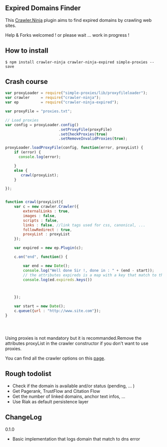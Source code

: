 Expired Domains Finder
---------------------

This [Crawler.Ninja](https://github.com/christophebe/crawler.ninja)  plugin aims to find expired domains by crawling web sites.

Help & Forks welcomed ! or please wait ... work in progress !

How to install
--------------

    $ npm install crawler-ninja crawler-ninja-expired simple-proxies --save


Crash course
------------


```javascript
var proxyLoader = require("simple-proxies/lib/proxyfileloader");
var crawler     = require("crawler-ninja");
var ep          = require("crawler-ninja-expired");

var proxyFile = "proxies.txt";

// Load proxies
var config = proxyLoader.config()
                        .setProxyFile(proxyFile)
                        .setCheckProxies(true)
                        .setRemoveInvalidProxies(true);

proxyLoader.loadProxyFile(config, function(error, proxyList) {
    if (error) {
      console.log(error);

    }
    else {
       crawl(proxyList);
    }

});


function crawl(proxyList){
    var c = new crawler.Crawler({
        externalLinks : true,
        images : false,
        scripts : false,
        links : false, //link tags used for css, canonical, ...
        followRedirect : true,
        proxyList : proxyList
    });

    var expired = new ep.Plugin(c);

    c.on("end", function() {

        var end = new Date();
        console.log("Well done Sir !, done in : " + (end - start));
        // the attributes expireds is a map with a key that match to the expired domains
        console.log(ed.expireds.keys())



    });

    var start = new Date();
    c.queue({url : "http://www.site.com"});
}





```

Using proxies is not mandatory but it is recommanded.Remove the attributes proxyList in the crawler constructor if you don't want to use proxies.

You can find all the crawler options on this [page](https://github.com/christophebe/crawler.ninja).


Rough todolist
--------------

 * Check if the domain is available and/or status (pending, ... )
 * Get Pagerank, TrustFlow and Citation Flow
 * Get the number of linked domains, anchor text infos, ...
 * Use Riak as default persistence layer



ChangeLog
---------

0.1.0
 - Basic implementation that logs domain that match to dns error
